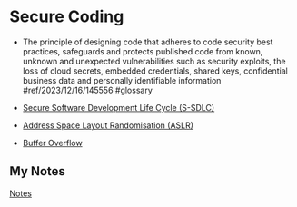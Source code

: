 # Secure Coding
- The principle of designing code that adheres to code security best practices, safeguards and protects published code from known, unknown and unexpected vulnerabilities such as security exploits, the loss of cloud secrets, embedded credentials, shared keys, confidential business data and personally identifiable information #ref/2023/12/16/145556 #glossary

- [Secure Software Development Life Cycle (S-SDLC)](secure-software-development-life-cycle.md)
- [Address Space Layout Randomisation (ASLR)](address-space-layout-randomisation.md)
- [Buffer Overflow](buffer-overflow.md)
## My Notes
[Notes](mynotes/secure-coding-notes.md)
